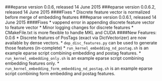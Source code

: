 ###eparse version 0.0.6, released 14 June 2015
###eparse version 0.0.6.2, released 14 June 2015
####Fixes
    * Discrete feature vector is normalized before merge of embedding features
###eparse version 0.0.6.1, released 14 June 2015
####Fixes
    * vappend error in appending discrete feature vector to feature vector
    * Minor logging changes for discrete features
    * CMakeFile.txt is more flexible to handle MKL and CUDA
####New Features: 0.0.6
    * Discrete features of PosTags (exact via DictVectorizer) are now available by dense vectors.
    * `dep_disc_features.py` can be used to generate those features (in-complete)
    * `run_kernel_embedding_nd_postag.sh` is an example eparse script combining embedding and postag features.
    * `run_kernel_embedding_only.sh` is an example eparse script combining embedding features only.
    * `run_kernel_embedding_form_embedding_nd_postag.sh` is an example eparse script combining form embedding and postag features.
